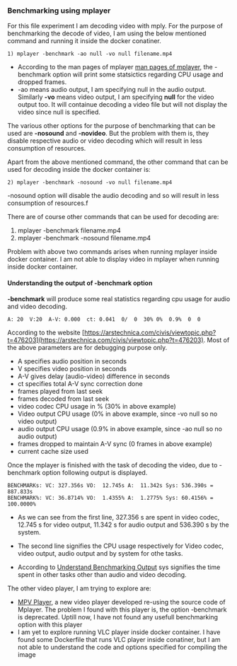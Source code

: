 ### Benchmarking using mplayer

For this file experiment I am decoding video with mply. For the purpose of benchmarking the decode of video, I am using the below mentioned command and running it inside the docker conatiner. 

```
1) mplayer -benchmark -ao null -vo null filename.mp4
```
 - According to the man pages of mplayer [man pages of mplayer](https://www.google.com), the -benchmark option will print some statsictics regarding CPU usage and dropped frames.
- -ao means audio output, I am specifying null in the audio output. Similarly __-vo__ means video output, I am specifying __null__ for the video output too. It will containue decoding a video file but will not display the video since null is specified. 

The various other options for the purpose of benchmarking that can be used are  __-nosound__ and __-novideo__. But the problem with them is, they disable respective audio or video decoding which will result in less consumption of resources.

Apart from the above mentioned command, the other command that can be used for decoding inside the docker container is:

```
2) mplayer -benchmark -nosound -vo null filename.mp4
```
-nosound option will disable the audio decoding and so will result in less consumption of resources.f

There are of course other commands that can be used for decoding are:
1) mplayer -benchmark filename.mp4
2) mplayer -benchmark -nosound filename.mp4

Problem with above two commands arises when running mplayer inside docker container. I am not able to display video in mplayer when running inside docker container. 

#### Understanding the output of -benchmark option

__-benchmark__ will produce some real statistics regarding cpu usage for audio and video decoding. 
```
A: 20  V:20  A-V: 0.000  ct: 0.041  0/  0  30% 0%  0.9%  0  0
```
According to the website [https://arstechnica.com/civis/viewtopic.php?t=476203](https://arstechnica.com/civis/viewtopic.php?t=476203). Most of the above parameters are for debugging purpose only.
- A specifies audio position in seconds
- V specifies video position in seconds
- A-V gives delay (audio-video) difference in seconds
- ct specifies total A-V sync correction done
- frames played from last seek
- frames decoded from last seek
- video codec CPU usage in %  (30% in above example)
- Video output CPU usage (0% in above example, since -vo null so no video output)
- audio output CPU usage (0.9% in above example, since -ao null so no audio output)
- frames dropped to maintain A-V sync (0 frames in above example)
- current cache size used

Once the mplayer is finished with the task of decoding the video, due to -benchmark option following output is displayed.
```
BENCHMARKs: VC: 327.356s VO:  12.745s A:  11.342s Sys: 536.390s =  887.833s
BENCHMARK%: VC: 36.8714% VO:  1.4355% A:  1.2775% Sys: 60.4156% = 100.0000%
```
- As we can see from the first line, 327.356 s are spent in video codec, 12.745 s for video output, 11.342 s for audio output and 536.390 s by the system.

- The second line signifies the CPU usage respectively for Video codec, video output, audio output and by system for othe tasks.

- According to [Understand Benchmarking Output](http://mplayerhq.hu/pipermail/mplayer-users/2015-January/087887.html) sys signifies the time spent in other tasks other than audio and video decoding. 


 The other video player, I am trying to explore are:
- [MPV Player](https://github.com/mpv-player/), a new video player developed re-using the source code of Mplayer. The problem I found with this player is, the option -benchmark is deprecated. Uptill now, I have not found any usefull benchmarking option with this player
- I am yet to explore running VLC player inside docker container. I have found some Dockerfile that runs VLC player inside conatiner, but I am not able to understand the code and options specified for compiling the image



